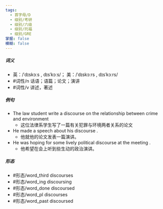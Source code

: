 ```yaml
---
tags:
  - 首字母/D
  - 级别/考研
  - 级别/六级
  - 级别/托福
  - 级别/GRE
掌握: false
模糊: false
---
```

##### 词义
- 英：/ˈdɪskɔːs , dɪsˈkɔːs/； 美：/ˈdɪskɔːrs , dɪsˈkɔːrs/
- #词性/n  话语；语篇；论文；演讲
- #词性/v  讲述，著述
##### 例句
- The law student write a discourse on the relationship between crime and environment
	- 这位法律系学生写了一篇有关犯罪与环境两者关系的论文
- He made a speech about his discourse .
	- 他就他的论文发表一篇演讲。
- He was hoping for some lively political discourse at the meeting .
	- 他希望在会上听到些生动的政治演讲。
##### 形态
- #形态/word_third discourses
- #形态/word_ing discoursing
- #形态/word_done discoursed
- #形态/word_pl discourses
- #形态/word_past discoursed
